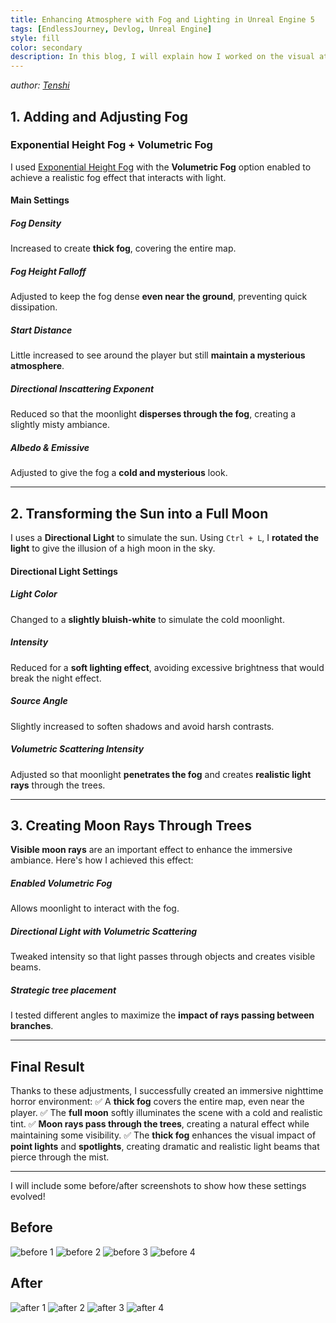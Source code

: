 ```yaml
---
title: Enhancing Atmosphere with Fog and Lighting in Unreal Engine 5
tags: [EndlessJourney, Devlog, Unreal Engine]
style: fill
color: secondary
description: In this blog, I will explain how I worked on the visual atmosphere of our project using fog and lighting (Directional Light) in Unreal Engine 5
---
```


*author: [Tenshi](https://github.com/TTENSHII)*

## 1. Adding and Adjusting Fog

### Exponential Height Fog + Volumetric Fog

I used [Exponential Height Fog](https://dev.epicgames.com/documentation/en-us/unreal-engine/exponential-height-fog-in-unreal-engine)
with the **Volumetric Fog** option enabled to achieve a realistic fog effect
that interacts with light.

#### Main Settings

##### Fog Density

Increased to create **thick fog**, covering the entire map.

##### Fog Height Falloff

Adjusted to keep the fog dense **even near the ground**, preventing quick dissipation.

##### Start Distance

Little increased to see around the player but still **maintain a mysterious atmosphere**.

##### Directional Inscattering Exponent

Reduced so that the moonlight **disperses through the fog**, creating a slightly misty ambiance.

##### Albedo & Emissive

Adjusted to give the fog a **cold and mysterious** look.

---

## 2. Transforming the Sun into a Full Moon

I uses a **Directional Light** to simulate the sun. Using `Ctrl + L`, I **rotated the light** to give the illusion of a high moon in the sky.

#### Directional Light Settings

##### Light Color

Changed to a **slightly bluish-white** to simulate the cold moonlight.

##### Intensity

Reduced for a **soft lighting effect**, avoiding excessive brightness that would break the night effect.

##### Source Angle

Slightly increased to soften shadows and avoid harsh contrasts.

##### Volumetric Scattering Intensity

Adjusted so that moonlight **penetrates the fog** and creates **realistic light rays** through the trees.

---

## 3. Creating Moon Rays Through Trees

**Visible moon rays** are an important effect to enhance the immersive ambiance. Here's how I achieved this effect:

##### Enabled Volumetric Fog

Allows moonlight to interact with the fog.

##### Directional Light with Volumetric Scattering

Tweaked intensity so that light passes through objects and creates visible beams.

##### Strategic tree placement

I tested different angles to maximize the **impact of rays passing between branches**.

---

## Final Result

Thanks to these adjustments, I successfully created an immersive nighttime horror environment:
✅ A **thick fog** covers the entire map, even near the player.
✅ The **full moon** softly illuminates the scene with a cold and realistic tint.
✅ **Moon rays pass through the trees**, creating a natural effect while maintaining some visibility.
✅ The **thick fog** enhances the visual impact of **point lights** and **spotlights**, creating dramatic and realistic light beams that pierce through the mist.

---

I will include some before/after screenshots to show how these settings evolved!

## Before

![before 1](https://raw.githubusercontent.com/X-R-G-B/EndlessJourney-public/refs/heads/main/__assets/_posts/2025-02-05-enhancing-atmosphere-with-fog-and-lighting-in-unreal-engine-5/before_1.webp)
![before 2](https://raw.githubusercontent.com/X-R-G-B/EndlessJourney-public/refs/heads/main/__assets/_posts/2025-02-05-enhancing-atmosphere-with-fog-and-lighting-in-unreal-engine-5/before_2.webp)
![before 3](https://raw.githubusercontent.com/X-R-G-B/EndlessJourney-public/refs/heads/main/__assets/_posts/2025-02-05-enhancing-atmosphere-with-fog-and-lighting-in-unreal-engine-5/before_3.webp)
![before 4](https://raw.githubusercontent.com/X-R-G-B/EndlessJourney-public/refs/heads/main/__assets/_posts/2025-02-05-enhancing-atmosphere-with-fog-and-lighting-in-unreal-engine-5/before_4.webp)

## After

![after 1](https://raw.githubusercontent.com/X-R-G-B/EndlessJourney-public/refs/heads/main/__assets/_posts/2025-02-05-enhancing-atmosphere-with-fog-and-lighting-in-unreal-engine-5/after_1.webp)
![after 2](https://raw.githubusercontent.com/X-R-G-B/EndlessJourney-public/refs/heads/main/__assets/_posts/2025-02-05-enhancing-atmosphere-with-fog-and-lighting-in-unreal-engine-5/after_2.webp)
![after 3](https://raw.githubusercontent.com/X-R-G-B/EndlessJourney-public/refs/heads/main/__assets/_posts/2025-02-05-enhancing-atmosphere-with-fog-and-lighting-in-unreal-engine-5/after_3.webp)
![after 4](https://raw.githubusercontent.com/X-R-G-B/EndlessJourney-public/refs/heads/main/__assets/_posts/2025-02-05-enhancing-atmosphere-with-fog-and-lighting-in-unreal-engine-5/after_4.webp)
